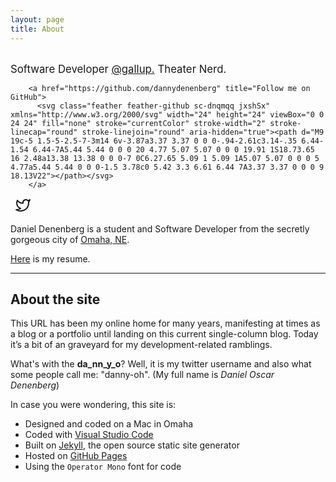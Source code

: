 ```yaml
---
layout: page
title: About
---
```


<br>
<span style="font-size:larger;">Software Developer <a href="https://www.gallup.com/home.aspx">@gallup.</a> Theater Nerd.</span>

<div class="links">
       
        
        <a href="https://github.com/dannydenenberg" title="Follow me on GitHub">
          <svg class="feather feather-github sc-dnqmqq jxshSx" xmlns="http://www.w3.org/2000/svg" width="24" height="24" viewBox="0 0 24 24" fill="none" stroke="currentColor" stroke-width="2" stroke-linecap="round" stroke-linejoin="round" aria-hidden="true"><path d="M9 19c-5 1.5-5-2.5-7-3m14 6v-3.87a3.37 3.37 0 0 0-.94-2.61c3.14-.35 6.44-1.54 6.44-7A5.44 5.44 0 0 0 20 4.77 5.07 5.07 0 0 0 19.91 1S18.73.65 16 2.48a13.38 13.38 0 0 0-7 0C6.27.65 5.09 1 5.09 1A5.07 5.07 0 0 0 5 4.77a5.44 5.44 0 0 0-1.5 3.78c0 5.42 3.3 6.61 6.44 7A3.37 3.37 0 0 0 9 18.13V22"></path></svg>
        </a>
&nbsp;
  <a href="https://twitter.com/da_nn_y_o" title="Follow me on GitHub">
        <svg class="feather feather-twitter sc-dnqmqq jxshSx" xmlns="http://www.w3.org/2000/svg" width="24" height="24" viewBox="0 0 24 24" fill="none" stroke="currentColor" stroke-width="2" stroke-linecap="round" stroke-linejoin="round" aria-hidden="true" data-reactid="1211"><path d="M23 3a10.9 10.9 0 0 1-3.14 1.53 4.48 4.48 0 0 0-7.86 3v1A10.66 10.66 0 0 1 3 4s-4 9 5 13a11.64 11.64 0 0 1-7 2c9 5 20 0 20-11.5a4.5 4.5 0 0 0-.08-.83A7.72 7.72 0 0 0 23 3z"></path></svg></a>

</div>

Daniel Denenberg is a student and Software Developer from the secretly gorgeous city of [Omaha, NE](https://en.wikipedia.org/wiki/Omaha,_Nebraska).

[Here](goods/DenenbergResume2019.pdf) is my resume.

---

## About the site

This URL has been my online home for many years, manifesting at times as a blog or a portfolio until landing on this current single-column blog. Today it’s a bit of an graveyard for my development-related ramblings.

What's with the **da_nn_y_o**? Well, it is my twitter username and also what some people call me: "danny-oh". (My full name is _Daniel Oscar Denenberg_)

In case you were wondering, this site is:

- Designed and coded on a Mac in Omaha
- Coded with [Visual Studio Code](https://code.visualstudio.com/)
- Built on [Jekyll](https://jekyllrb.com/), the open source static site generator
- Hosted on [GitHub Pages](https://pages.github.com/)
- Using the `Operator Mono` font for code
